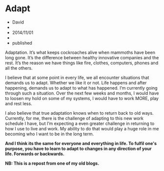 ﻿# Adapt
- David
-
- 2014/11/01
-
- published

Adaptation. It’s what keeps cockroaches alive when mammoths have been long gone. It’s the difference between healthy innovative companies and the rest. It’s the reason we have things like fire, clothes, computers, phones and all the others.

I believe that at some point in every life, we all encounter situations that demands us to adapt. Whether we like it or not. Life happens and after happening, demands us to adapt to what has happened.
I’m currently going through such a situation. Over the next few weeks and months, I would have to loosen my hold on some of my systems, I would have to work MORE, play and rest less.

I also believe that true adaptation knows when to return back to old ways.  
Currently, for me, there is the challenge of adapting to this new work schedule I have, but I’m expecting a even greater challenge in returning to how I use to live and work. My ability to do that would play a huge role in me becoming who I want to be in the long term.

**And I think its the same for everyone and everything in life. To fulfil one's purpose, you have to learn to adapt to changes in any direction of your life. Forwards or backwards.**

**NB: This is a repost from one of my old blogs.**
